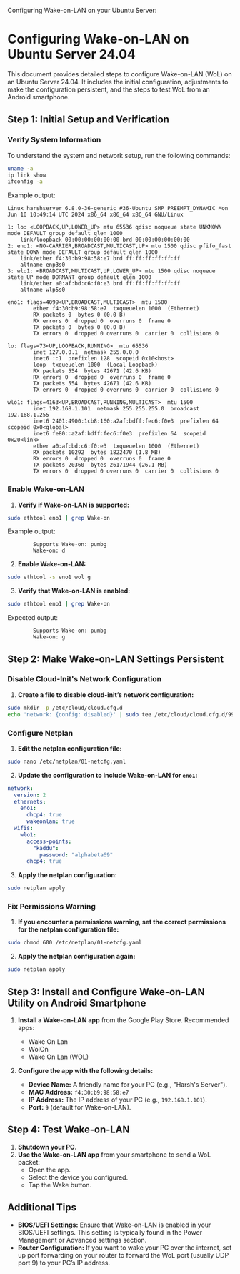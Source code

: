 Configuring Wake-on-LAN on your Ubuntu Server:

# Configuring Wake-on-LAN on Ubuntu Server 24.04

This document provides detailed steps to configure Wake-on-LAN (WoL) on an Ubuntu Server 24.04. It includes the initial configuration, adjustments to make the configuration persistent, and the steps to test WoL from an Android smartphone.

## Step 1: Initial Setup and Verification

### Verify System Information

To understand the system and network setup, run the following commands:

```bash
uname -a
ip link show
ifconfig -a
```

Example output:
```plaintext
Linux harshserver 6.8.0-36-generic #36-Ubuntu SMP PREEMPT_DYNAMIC Mon Jun 10 10:49:14 UTC 2024 x86_64 x86_64 x86_64 GNU/Linux

1: lo: <LOOPBACK,UP,LOWER_UP> mtu 65536 qdisc noqueue state UNKNOWN mode DEFAULT group default qlen 1000
    link/loopback 00:00:00:00:00:00 brd 00:00:00:00:00:00
2: eno1: <NO-CARRIER,BROADCAST,MULTICAST,UP> mtu 1500 qdisc pfifo_fast state DOWN mode DEFAULT group default qlen 1000
    link/ether f4:30:b9:98:58:e7 brd ff:ff:ff:ff:ff:ff
    altname enp3s0
3: wlo1: <BROADCAST,MULTICAST,UP,LOWER_UP> mtu 1500 qdisc noqueue state UP mode DORMANT group default qlen 1000
    link/ether a0:af:bd:c6:f0:e3 brd ff:ff:ff:ff:ff:ff
    altname wlp5s0

eno1: flags=4099<UP,BROADCAST,MULTICAST>  mtu 1500
        ether f4:30:b9:98:58:e7  txqueuelen 1000  (Ethernet)
        RX packets 0  bytes 0 (0.0 B)
        RX errors 0  dropped 0  overruns 0  frame 0
        TX packets 0  bytes 0 (0.0 B)
        TX errors 0  dropped 0 overruns 0  carrier 0  collisions 0

lo: flags=73<UP,LOOPBACK,RUNNING>  mtu 65536
        inet 127.0.0.1  netmask 255.0.0.0
        inet6 ::1  prefixlen 128  scopeid 0x10<host>
        loop  txqueuelen 1000  (Local Loopback)
        RX packets 554  bytes 42671 (42.6 KB)
        RX errors 0  dropped 0  overruns 0  frame 0
        TX packets 554  bytes 42671 (42.6 KB)
        TX errors 0  dropped 0 overruns 0  carrier 0  collisions 0

wlo1: flags=4163<UP,BROADCAST,RUNNING,MULTICAST>  mtu 1500
        inet 192.168.1.101  netmask 255.255.255.0  broadcast 192.168.1.255
        inet6 2401:4900:1cb8:160:a2af:bdff:fec6:f0e3  prefixlen 64  scopeid 0x0<global>
        inet6 fe80::a2af:bdff:fec6:f0e3  prefixlen 64  scopeid 0x20<link>
        ether a0:af:bd:c6:f0:e3  txqueuelen 1000  (Ethernet)
        RX packets 10292  bytes 1822470 (1.8 MB)
        RX errors 0  dropped 0  overruns 0  frame 0
        TX packets 20360  bytes 26171944 (26.1 MB)
        TX errors 0  dropped 0 overruns 0  carrier 0  collisions 0
```

### Enable Wake-on-LAN

1. **Verify if Wake-on-LAN is supported:**

```bash
sudo ethtool eno1 | grep Wake-on
```

Example output:
```plaintext
        Supports Wake-on: pumbg
        Wake-on: d
```

2. **Enable Wake-on-LAN:**

```bash
sudo ethtool -s eno1 wol g
```

3. **Verify that Wake-on-LAN is enabled:**

```bash
sudo ethtool eno1 | grep Wake-on
```

Expected output:
```plaintext
        Supports Wake-on: pumbg
        Wake-on: g
```

## Step 2: Make Wake-on-LAN Settings Persistent

### Disable Cloud-Init's Network Configuration

1. **Create a file to disable cloud-init’s network configuration:**

```bash
sudo mkdir -p /etc/cloud/cloud.cfg.d
echo 'network: {config: disabled}' | sudo tee /etc/cloud/cloud.cfg.d/99-disable-network-config.cfg
```

### Configure Netplan

1. **Edit the netplan configuration file:** 

```bash
sudo nano /etc/netplan/01-netcfg.yaml
```

2. **Update the configuration to include Wake-on-LAN for `eno1`:**

```yaml
network:
  version: 2
  ethernets:
    eno1:
      dhcp4: true
      wakeonlan: true
  wifis:
    wlo1:
      access-points:
        "kaddu":
          password: "alphabeta69"
      dhcp4: true
```

3. **Apply the netplan configuration:**

```bash
sudo netplan apply
```

### Fix Permissions Warning

1. **If you encounter a permissions warning, set the correct permissions for the netplan configuration file:**

```bash
sudo chmod 600 /etc/netplan/01-netcfg.yaml
```

2. **Apply the netplan configuration again:**

```bash
sudo netplan apply
```

## Step 3: Install and Configure Wake-on-LAN Utility on Android Smartphone

1. **Install a Wake-on-LAN app** from the Google Play Store. Recommended apps:
    - Wake On Lan
    - WolOn
    - Wake On Lan (WOL)

2. **Configure the app with the following details:**
    - **Device Name:** A friendly name for your PC (e.g., "Harsh's Server").
    - **MAC Address:** `f4:30:b9:98:58:e7`
    - **IP Address:** The IP address of your PC (e.g., `192.168.1.101`).
    - **Port:** `9` (default for Wake-on-LAN).

## Step 4: Test Wake-on-LAN

1. **Shutdown your PC.**
2. **Use the Wake-on-LAN app** from your smartphone to send a WoL packet:
    - Open the app.
    - Select the device you configured.
    - Tap the Wake button.

## Additional Tips

- **BIOS/UEFI Settings:** Ensure that Wake-on-LAN is enabled in your BIOS/UEFI settings. This setting is typically found in the Power Management or Advanced settings section.
- **Router Configuration:** If you want to wake your PC over the internet, set up port forwarding on your router to forward the WoL port (usually UDP port 9) to your PC’s IP address.

